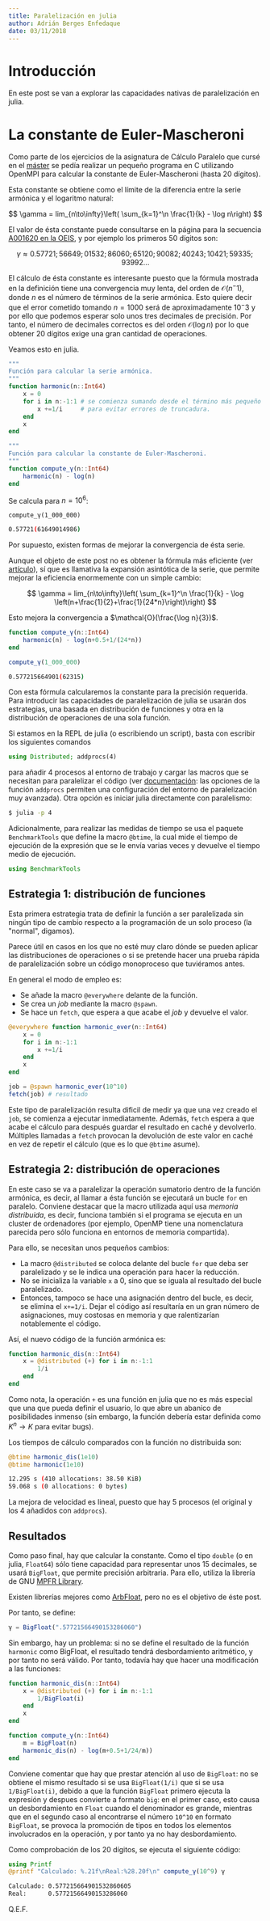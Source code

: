 ```yaml
---
title: Paralelización en julia
author: Adrián Berges Enfedaque
date: 03/11/2018
---
```


# Introducción

En este post se van a explorar las capacidades nativas de paralelización en
julia.

# La constante de Euler-Mascheroni

Como parte de los ejercicios de la asignatura de Cálculo Paralelo que cursé en
el [máster](http://www.m2i.es/) se pedía realizar un pequeño programa en C
utilizando OpenMPI para calcular la constante de Euler-Mascheroni (hasta 20
dígitos).

Esta constante se obtiene como el límite de la diferencia entre la serie
armónica y el logaritmo natural:

$$
\gamma = lim_{n\to\infty}\left( \sum_{k=1}^\n \frac{1}{k} - \log n\right)
$$

El valor de ésta constante puede consultarse en la página para la secuencia
[A001620 en la OEIS](https://oeis.org/A001620), y por ejemplo los primeros 50
dígitos son:

$$
\gamma \approx 0.57721;56649;01532;86060;65120;90082;40243;10421;59335;93992...
$$

El cálculo de ésta constante es interesante puesto que la fórmula mostrada en la
definición tiene una convergencia muy lenta, del orden de $\mathcal{O}(n^-1)$,
donde $n$ es el número de términos de la serie armónica.
Esto quiere decir que el error cometido tomando $n=1000$ será de aproximadamente
$10^-3$ y por ello que podemos esperar solo unos tres decimales de precisión.
Por tanto, el número de decimales correctos es del orden $\mathcal{O}(\log n)$
por lo que obtener 20 dígitos exige una gran cantidad de operaciones.

Veamos esto en julia.

```julia
"""
Función para calcular la serie armónica.
"""
function harmonic(n::Int64)
    x = 0
    for i in n:-1:1 # se comienza sumando desde el término más pequeño
        x +=1/i     # para evitar errores de truncadura.
    end
    x
end

"""
Función para calcular la constante de Euler-Mascheroni.
"""
function compute_γ(n::Int64)
    harmonic(n) - log(n)
end
```

Se calcula para $n=10^6$:

```julia; term=true
compute_γ(1_000_000)
```
```bash
0.57721(61649014986)
```

Por supuesto, existen formas de mejorar la convergencia de ésta serie.

Aunque el objeto de este post no es obtener la fórmula más eficiente (ver
[artículo](http://numbers.computation.free.fr/Constants/Gamma/gamma.pdf)), sí
que es llamativa la expansión asintótica de la serie, que permite mejorar la
eficiencia enormemente con un simple cambio:

$$
\gamma = lim_{n\to\infty}\left( \sum_{k=1}^\n \frac{1}{k} - \log \left(n+\frac{1}{2}+\frac{1}{24*n}\right)\right)
$$

Esto mejora la convergencia a $\mathcal{O}(\frac{\log n}{3})$.

```julia
function compute_γ(n::Int64)
    harmonic(n) - log(n+0.5+1/(24*n))
end
```

```julia
compute_γ(1_000_000)
```
```bash
0.577215664901(62315)
```

Con esta fórmula calcularemos la constante para la precisión requerida. Para
introducir las capacidades de paralelización de julia se usarán dos estrategias,
una basada en distribución de funciones y otra en la distribución de operaciones
de una sola función.

Si estamos en la REPL de julia (o escribiendo un script), basta con escribir los
siguientes comandos

```julia
using Distributed; addprocs(4)
```

para añadir 4 procesos al entorno de trabajo y cargar las macros que se
necesitan para paralelizar el código (ver
[documentación](https://docs.julialang.org/en/v1/stdlib/Distributed/index.html):
las opciones de la función `addprocs` permiten una configuración del entorno de
paralelización muy avanzada).
Otra opción es iniciar julia directamente con paralelismo:

```bash
$ julia -p 4
```

Adicionalmente, para realizar las medidas de tiempo se usa el paquete
`BenchmarkTools` que define la macro `@btime`, la cual mide el tiempo de
ejecución de la expresión que se le envía varias veces y devuelve el tiempo
medio de ejecución.

```julia
using BenchmarkTools
```

## Estrategia 1: distribución de funciones

Esta primera estrategia trata de definir la función a ser paralelizada sin
ningún tipo de cambio respecto a la programación de un solo proceso (la
"normal", digamos).

Parece útil en casos en los que no esté muy claro dónde se pueden aplicar las
distribuciones de operaciones o si se pretende hacer una prueba rápida de
paralelización sobre un código monoproceso que tuviéramos antes.

En general el modo de empleo es:

* Se añade la macro `@everywhere` delante de la función.
* Se crea un *job* mediante la macro `@spawn`.
* Se hace un `fetch`, que espera a que acabe el *job* y devuelve el valor.

```julia
@everywhere function harmonic_ever(n::Int64)
    x = 0
    for i in n:-1:1
        x +=1/i
    end
    x
end

job = @spawn harmonic_ever(10^10)
fetch(job) # resultado
```

Este tipo de paralelización resulta dificil de medir ya que una vez creado el
`job`, se comienza a ejecutar inmediatamente. Además, `fetch` espera a que acabe
el cálculo para después guardar el resultado en caché y devolverlo. Múltiples
llamadas a `fetch` provocan la devolución de este valor en caché en vez de
repetir el cálculo (que es lo que `@btime` asume).

## Estrategia 2: distribución de operaciones

En este caso se va a paralelizar la operación sumatorio dentro de la función
armónica, es decir, al llamar a ésta función se ejecutará un bucle `for` en
paralelo.
Conviene destacar que la macro utilizada aquí usa *memoria distribuida*, es
decir, funciona también si el programa se ejecuta en un cluster de ordenadores
(por ejemplo, OpenMP tiene una nomenclatura parecida pero sólo funciona en
entornos de memoria compartida).

Para ello, se necesitan unos pequeños cambios:

* La macro `@distributed` se coloca delante del bucle `for` que deba ser
paralelizado y se le indica una operación para hacer la reducción.
* No se inicializa la variable `x` a 0, sino que se iguala al resultado del
bucle paralelizado.
* Entonces, tampoco se hace una asignación dentro del bucle, es decir, se
elimina el `x+=1/i`. Dejar el código así resultaría en un gran número de
asignaciones, muy costosas en memoria y que ralentizarían notablemente el
código.

Así, el nuevo código de la función armónica es:

```julia
function harmonic_dis(n::Int64)
    x = @distributed (+) for i in n:-1:1
        1/i
    end
end
```

Como nota, la operación `+` es una función en julia que no es más especial que
una que pueda definir el usuario, lo que abre un abanico de posibilidades
inmenso (sin embargo, la función debería estar definida como $K^n \to K$ para
evitar bugs).

Los tiempos de cálculo comparados con la función no distribuida son:

```julia
@btime harmonic_dis(1e10)
@btime harmonic(1e10)
```
```bash
12.295 s (410 allocations: 38.50 KiB)
59.068 s (0 allocations: 0 bytes)
```

La mejora de velocidad es lineal, puesto que hay 5 procesos (el original y los 4
añadidos con `addprocs`).

## Resultados

Como paso final, hay que calcular la constante. Como el tipo `double` (o en
julia, `Float64`) sólo tiene capacidad para representar unos 15 decimales, se
usará `BigFloat`, que permite precisión arbitraria.
Para ello, utiliza la librería de GNU [MPFR Library](https://www.mpfr.org/).

Existen librerías mejores como
[ArbFloat](https://github.com/JuliaArbTypes/ArbFloats.jl), pero no es el
objetivo de éste post.

Por tanto, se define:

```julia
γ = BigFloat(".57721566490153286060")
```

Sin embargo, hay un problema: si no se define el resultado de la función
`harmonic` como BigFloat, el resultado tendrá desbordamiento aritmético, y por
tanto no será válido. Por tanto, todavía hay que hacer una modificación a las
funciones:

```julia
function harmonic_dis(n::Int64)
    x = @distributed (+) for i in n:-1:1
        1/BigFloat(i)
    end
    x
end

function compute_γ(n::Int64)
    m = BigFloat(n)
    harmonic_dis(n) - log(m+0.5+1/24/m))
end
```

Conviene comentar que hay que prestar atención al uso de `BigFloat`: no se
obtiene el mismo resultado si se usa `BigFloat(1/i)` que si se usa
`1/BigFloat(i)`, debido a que la función `BigFloat` primero ejecuta la expresión
y despues convierte a formato `big`: en el primer caso, esto causa un
desbordamiento en `Float` cuando el denominador es grande, mientras que en el
segundo caso al encontrarse el número `10^10` en formato `BigFloat`, se provoca la
promoción de tipos en todos los elementos involucrados en la operación, y por
tanto ya no hay desbordamiento.

Como comprobación de los 20 dígitos, se ejecuta el siguiente código:

```julia
using Printf
@printf "Calculado: %.21f\nReal:%28.20f\n" compute_γ(10^9) γ
```
```bash
Calculado: 0.577215664901532860605
Real:      0.57721566490153286060
```

Q.E.F.
